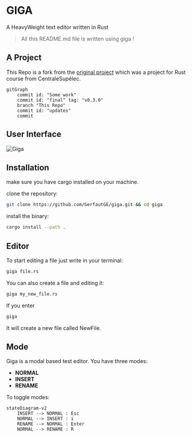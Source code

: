 # GIGA

A HeavyWeight text editor written in Rust

> All this README.md file is written using giga !

## A Project

This Repo is a fork from the [original project](https://github.com/florentinl/giga) which was a project for Rust course from CentraleSupélec.

```mermaid
gitGraph
    commit id: "Some work"
    commit id: "final" tag: "v0.3.0"
    branch "This Repo"
    commit id: "updates"
    commit
```

## User Interface

![Giga](https://raw.githubusercontent.com/florentinl/giga/main/img/video.gif)

## Installation

make sure you have cargo installed on your machine.

clone the repository:

```Bash
git clone https://github.com/GerfautGE/giga.git && cd giga
````

install the binary:

```Bash
cargo install --path .
```

## Editor

To start editing a file just write in your terminal:

```Bash
giga file.rs
```

You can also create a file and editing it:

```Bash
giga my_new_file.rs
```

If you enter

```Bash
giga
```

It will create a new file called NewFile.

## Mode

Giga is a modal based test editor. You have three modes:

- **NORMAL**
- **INSERT**
- **RENAME**

To toggle modes:
```mermaid
stateDiagram-v2
    INSERT --> NORMAL : Esc
    NORMAL --> INSERT : i
    RENAME --> NORMAL : Enter
    NORMAL --> RENAME : R
```
